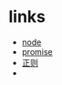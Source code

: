 # links

- [node](https://elemefe.github.io/node-interview/#/sections/zh-cn/?id=%e5%a6%82%e4%bd%95%e9%80%9a%e8%bf%87%e9%a5%bf%e4%ba%86%e4%b9%88-nodejs-%e9%9d%a2%e8%af%95)
- [promise](https://juejin.im/post/5e58c618e51d4526ed66b5cf#heading-2)
- [正则](https://juejin.im/post/5965943ff265da6c30653879#heading-21)
- 
